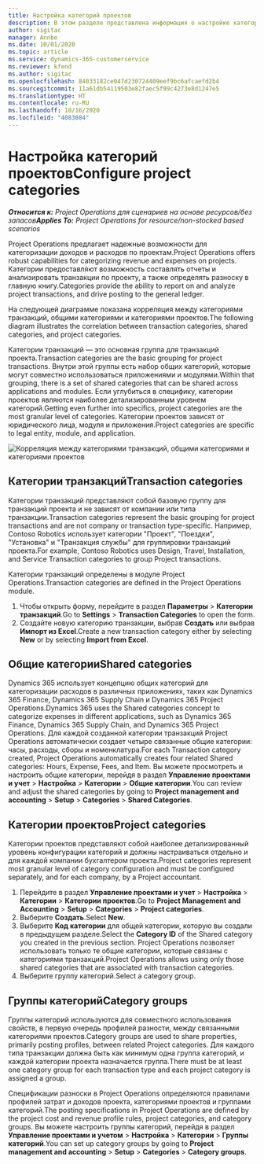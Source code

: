 ```yaml
---
title: Настройка категорий проектов
description: В этом разделе представлена информация о настройке категорий проектов.
author: sigitac
manager: Annbe
ms.date: 10/01/2020
ms.topic: article
ms.service: dynamics-365-customerservice
ms.reviewer: kfend
ms.author: sigitac
ms.openlocfilehash: 84033182ce047d230724409eef9bc6afcaefd2b4
ms.sourcegitcommit: 11a61db54119503e82faec5f99c4273e8d1247e5
ms.translationtype: HT
ms.contentlocale: ru-RU
ms.lasthandoff: 10/16/2020
ms.locfileid: "4083084"
---
```

# <a name="configure-project-categories"></a><span data-ttu-id="d413a-103">Настройка категорий проектов</span><span class="sxs-lookup"><span data-stu-id="d413a-103">Configure project categories</span></span>

<span data-ttu-id="d413a-104">_**Относится к:** Project Operations для сценариев на основе ресурсов/без запасов_</span><span class="sxs-lookup"><span data-stu-id="d413a-104">_**Applies To:** Project Operations for resource/non-stocked based scenarios_</span></span>

<span data-ttu-id="d413a-105">Project Operations предлагает надежные возможности для категоризации доходов и расходов по проектам.</span><span class="sxs-lookup"><span data-stu-id="d413a-105">Project Operations offers robust capabilities for categorizing revenue and expenses on projects.</span></span> <span data-ttu-id="d413a-106">Категории предоставляют возможность составлять отчеты и анализировать транзакции по проекту, а также определять разноску в главную книгу.</span><span class="sxs-lookup"><span data-stu-id="d413a-106">Categories provide the ability to report on and analyze project transactions, and drive posting to the general ledger.</span></span>

<span data-ttu-id="d413a-107">На следующей диаграмме показана корреляция между категориями транзакций, общими категориями и категориями проектов.</span><span class="sxs-lookup"><span data-stu-id="d413a-107">The following diagram illustrates the correlation between transaction categories, shared categories, and project categories.</span></span> 

<span data-ttu-id="d413a-108">Категории транзакций — это основная группа для транзакций проекта.</span><span class="sxs-lookup"><span data-stu-id="d413a-108">Transaction categories are the basic grouping for project transactions.</span></span> <span data-ttu-id="d413a-109">Внутри этой группы есть набор общих категорий, которые могут совместно использоваться приложениями и модулями.</span><span class="sxs-lookup"><span data-stu-id="d413a-109">Within that grouping, there is a set of shared categories that can be shared across applications and modules.</span></span> <span data-ttu-id="d413a-110">Если углубиться в специфику, категории проектов являются наиболее детализированным уровнем категорий.</span><span class="sxs-lookup"><span data-stu-id="d413a-110">Getting even further into specifics, project categories are the most granular level of categories.</span></span> <span data-ttu-id="d413a-111">Категории проектов зависят от юридического лица, модуля и приложения.</span><span class="sxs-lookup"><span data-stu-id="d413a-111">Project categories are specific to legal entity, module, and application.</span></span>

![Корреляция между категориями транзакций, общими категориями и категориями проектов](media/project-categories.png)

## <a name="transaction-categories"></a><span data-ttu-id="d413a-113">Категории транзакций</span><span class="sxs-lookup"><span data-stu-id="d413a-113">Transaction categories</span></span>

<span data-ttu-id="d413a-114">Категории транзакций представляют собой базовую группу для транзакций проекта и не зависят от компании или типа транзакции.</span><span class="sxs-lookup"><span data-stu-id="d413a-114">Transaction categories represent the basic grouping for project transactions and are not company or transaction type-specific.</span></span> <span data-ttu-id="d413a-115">Например, Contoso Robotics использует категории "Проект", "Поездки", "Установка" и "Транзакция службы" для группировки транзакций проекта.</span><span class="sxs-lookup"><span data-stu-id="d413a-115">For example, Contoso Robotics uses Design, Travel, Installation, and Service Transaction categories to group Project transactions.</span></span>

<span data-ttu-id="d413a-116">Категории транзакций определены в модуле Project Operations.</span><span class="sxs-lookup"><span data-stu-id="d413a-116">Transaction categories are defined in the Project Operations module.</span></span> 
1. <span data-ttu-id="d413a-117">Чтобы открыть форму, перейдите в раздел **Параметры** \> **Категории транзакций**.</span><span class="sxs-lookup"><span data-stu-id="d413a-117">Go to **Settings** \> **Transaction Categories** to open the form.</span></span> 
2. <span data-ttu-id="d413a-118">Создайте новую категорию транзакции, выбрав **Создать** или выбрав **Импорт из Excel**.</span><span class="sxs-lookup"><span data-stu-id="d413a-118">Create a new transaction category either by selecting **New** or by selecting **Import from Excel**.</span></span>

## <a name="shared-categories"></a><span data-ttu-id="d413a-119">Общие категории</span><span class="sxs-lookup"><span data-stu-id="d413a-119">Shared categories</span></span>

<span data-ttu-id="d413a-120">Dynamics 365 использует концепцию общих категорий для категоризации расходов в различных приложениях, таких как Dynamics 365 Finance, Dynamics 365 Supply Chain и Dynamics 365 Project Operations.</span><span class="sxs-lookup"><span data-stu-id="d413a-120">Dynamics 365 uses the Shared categories concept to categorize expenses in different applications, such as Dynamics 365 Finance, Dynamics 365 Supply Chain, and Dynamics 365 Project Operations.</span></span> <span data-ttu-id="d413a-121">Для каждой созданной категории транзакций Project Operations автоматически создает четыре связанные общие категории: часы, расходы, сборы и номенклатура.</span><span class="sxs-lookup"><span data-stu-id="d413a-121">For each Transaction category created, Project Operations automatically creates four related Shared categories: Hours, Expense, Fees, and Item.</span></span> <span data-ttu-id="d413a-122">Вы можете просмотреть и настроить общие категории, перейдя в раздел **Управление проектами и учет** \> **Настройка** \> **Категории** \> **Общие категории**.</span><span class="sxs-lookup"><span data-stu-id="d413a-122">You can review and adjust the shared categories by going to **Project management and accounting** \> **Setup** \> **Categories** \> **Shared Categories**.</span></span>

## <a name="project-categories"></a><span data-ttu-id="d413a-123">Категории проектов</span><span class="sxs-lookup"><span data-stu-id="d413a-123">Project categories</span></span>

<span data-ttu-id="d413a-124">Категории проектов представляют собой наиболее детализированный уровень конфигурации категорий и должны настраиваться отдельно и для каждой компании бухгалтером проекта.</span><span class="sxs-lookup"><span data-stu-id="d413a-124">Project categories represent most granular level of category configuration and must be configured separately, and for each company, by a Project accountant.</span></span>

1. <span data-ttu-id="d413a-125">Перейдите в раздел **Управление проектами и учет** \> **Настройка** \> **Категории** \> **Категории проектов**.</span><span class="sxs-lookup"><span data-stu-id="d413a-125">Go to **Project Management and Accounting** \> **Setup** \> **Categories** \> **Project categories**.</span></span>
2. <span data-ttu-id="d413a-126">Выберите **Создать**.</span><span class="sxs-lookup"><span data-stu-id="d413a-126">Select **New**.</span></span>
3. <span data-ttu-id="d413a-127">Выберите **Код категории** для общей категории, которую вы создали в предыдущем разделе.</span><span class="sxs-lookup"><span data-stu-id="d413a-127">Select the **Category ID** of the Shared category you created in the previous section.</span></span> <span data-ttu-id="d413a-128">Project Operations позволяет использовать только те общие категории, которые связаны с категориями транзакций.</span><span class="sxs-lookup"><span data-stu-id="d413a-128">Project Operations allows using only those shared categories that are associated with transaction categories.</span></span>
4. <span data-ttu-id="d413a-129">Выберите группу категорий.</span><span class="sxs-lookup"><span data-stu-id="d413a-129">Select a category group.</span></span>

## <a name="category-groups"></a><span data-ttu-id="d413a-130">Группы категорий</span><span class="sxs-lookup"><span data-stu-id="d413a-130">Category groups</span></span>

<span data-ttu-id="d413a-131">Группы категорий используются для совместного использования свойств, в первую очередь профилей разности, между связанными категориями проектов.</span><span class="sxs-lookup"><span data-stu-id="d413a-131">Category groups are used to share properties, primarily posting profiles, between related Project categories.</span></span> <span data-ttu-id="d413a-132">Для каждого типа транзакции должна быть как минимум одна группа категорий, и каждой категории проекта назначается группа.</span><span class="sxs-lookup"><span data-stu-id="d413a-132">There must be at least one category group for each transaction type and each project category is assigned a group.</span></span>

<span data-ttu-id="d413a-133">Спецификации разноски в Project Operations определяются правилами профилей затрат и доходов проекта, категориями проектов и группами категорий.</span><span class="sxs-lookup"><span data-stu-id="d413a-133">The posting specifications in Project Operations are defined by the project cost and revenue profile rules, project categories, and category groups.</span></span> <span data-ttu-id="d413a-134">Вы можете настроить группы категорий, перейдя в раздел **Управление проектами и учетом** \> **Настройка** \> **Категории** \> **Группы категорий**.</span><span class="sxs-lookup"><span data-stu-id="d413a-134">You can set up category groups by going to **Project management and accounting** \> **Setup** \> **Categories** \> **Category groups**.</span></span>

